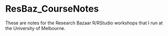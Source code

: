 # ResBaz_CourseNotes

These are notes for the Research Bazaar R/RStudio workshops that I run at the University of Melbourne.
